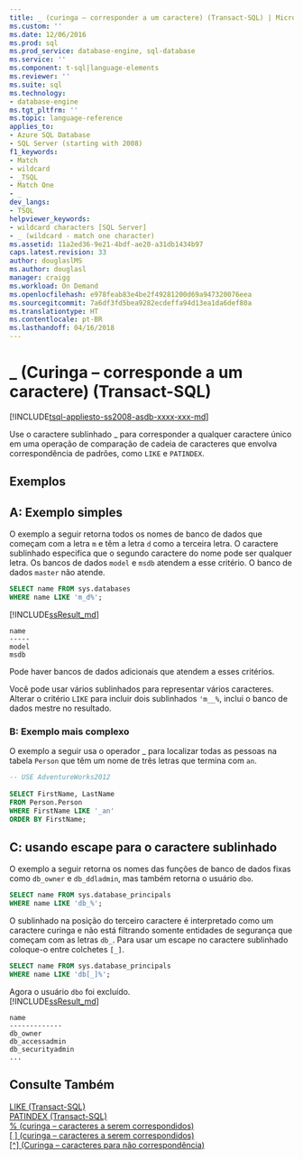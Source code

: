 ```yaml
---
title: _ (curinga – corresponder a um caractere) (Transact-SQL) | Microsoft Docs
ms.custom: ''
ms.date: 12/06/2016
ms.prod: sql
ms.prod_service: database-engine, sql-database
ms.service: ''
ms.component: t-sql|language-elements
ms.reviewer: ''
ms.suite: sql
ms.technology:
- database-engine
ms.tgt_pltfrm: ''
ms.topic: language-reference
applies_to:
- Azure SQL Database
- SQL Server (starting with 2008)
f1_keywords:
- Match
- wildcard
- _TSQL
- Match One
- _
dev_langs:
- TSQL
helpviewer_keywords:
- wildcard characters [SQL Server]
- _ (wildcard - match one character)
ms.assetid: 11a2ed36-9e21-4bdf-ae20-a31db1434b97
caps.latest.revision: 33
author: douglaslMS
ms.author: douglasl
manager: craigg
ms.workload: On Demand
ms.openlocfilehash: e978feab83e4be2f49281200d69a947320076eea
ms.sourcegitcommit: 7a6df3fd5bea9282ecdeffa94d13ea1da6def80a
ms.translationtype: HT
ms.contentlocale: pt-BR
ms.lasthandoff: 04/16/2018
---
```

# <a name="-wildcard---match-one-character-transact-sql"></a>_ (Curinga – corresponde a um caractere) (Transact-SQL)
[!INCLUDE[tsql-appliesto-ss2008-asdb-xxxx-xxx-md](../../includes/tsql-appliesto-ss2008-asdb-xxxx-xxx-md.md)]

Use o caractere sublinhado _ para corresponder a qualquer caractere único em uma operação de comparação de cadeia de caracteres que envolva correspondência de padrões, como `LIKE` e `PATINDEX`.  
  
## <a name="examples"></a>Exemplos  

## <a name="a-simple-example"></a>A: Exemplo simples   

O exemplo a seguir retorna todos os nomes de banco de dados que começam com a letra `m` e têm a letra `d` como a terceira letra. O caractere sublinhado especifica que o segundo caractere do nome pode ser qualquer letra. Os bancos de dados `model` e `msdb` atendem a esse critério. O banco de dados `master` não atende.

```sql
SELECT name FROM sys.databases
WHERE name LIKE 'm_d%';
```   
[!INCLUDE[ssResult_md](../../includes/ssresult-md.md)]   
```
name
-----
model
msdb
```   
Pode haver bancos de dados adicionais que atendem a esses critérios.

Você pode usar vários sublinhados para representar vários caracteres. Alterar o critério `LIKE` para incluir dois sublinhados `'m__%`, inclui o banco de dados mestre no resultado.

### <a name="b-more-complex-example"></a>B: Exemplo mais complexo
 O exemplo a seguir usa o operador _ para localizar todas as pessoas na tabela `Person` que têm um nome de três letras que termina com `an`.  
  
```sql  
-- USE AdventureWorks2012
  
SELECT FirstName, LastName  
FROM Person.Person  
WHERE FirstName LIKE '_an'  
ORDER BY FirstName;  
```  
## <a name="c-escaping-the-underscore-character"></a>C: usando escape para o caractere sublinhado   
O exemplo a seguir retorna os nomes das funções de banco de dados fixas como `db_owner` e `db_ddladmin`, mas também retorna o usuário `dbo`. 

```sql
SELECT name FROM sys.database_principals
WHERE name LIKE 'db_%';
```

O sublinhado na posição do terceiro caractere é interpretado como um caractere curinga e não está filtrando somente entidades de segurança que começam com as letras `db_`. Para usar um escape no caractere sublinhado coloque-o entre colchetes `[_]`. 

```sql
SELECT name FROM sys.database_principals
WHERE name LIKE 'db[_]%';
```   
Agora o usuário `dbo` foi excluído.   
[!INCLUDE[ssResult_md](../../includes/ssresult-md.md)]   
```
name
-------------
db_owner
db_accessadmin
db_securityadmin
...
```

  
## <a name="see-also"></a>Consulte Também  
 [LIKE &#40;Transact-SQL&#41;](../../t-sql/language-elements/like-transact-sql.md)   
 [PATINDEX &#40;Transact-SQL&#41;](../../t-sql/functions/patindex-transact-sql.md)   
  [% (curinga – caracteres a serem correspondidos)](../../t-sql/language-elements/percent-character-wildcard-character-s-to-match-transact-sql.md)   
  [&#91; &#93; (curinga – caracteres a serem correspondidos)](../../t-sql/language-elements/wildcard-character-s-to-match-transact-sql.md)   
 [&#91;^&#93; (Curinga – caracteres para não correspondência)](../../t-sql/language-elements/wildcard-character-s-not-to-match-transact-sql.md)     
  
